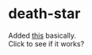 # death-star

Added [this](https://lumiere-a.akamaihd.net/v1/images/Death-Star-I-copy_36ad2500.jpeg?region=0%2C0%2C1600%2C900&width=960) basically.
<br />
Click to see if it works?
